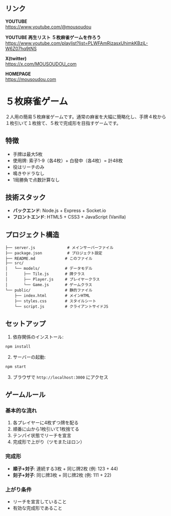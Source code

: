 ## リンク

**YOUTUBE**  
https://www.youtube.com/@mousoudou

**YOUTUBE 再生リスト ５枚麻雀ゲームを作ろう**  
https://www.youtube.com/playlist?list=PLWFAmRjzasxUhimkKBzjL-W6Z07hq9tNS

**X(twitter)**  
https://x.com/MOUSOUDOU_com

**HOMEPAGE**  
https://mousoudou.com

# ５枚麻雀ゲーム

２人用の簡易５枚麻雀ゲームです。通常の麻雀を大幅に簡略化し、手牌４枚から１枚引いて１枚捨て、５枚で完成形を目指すゲームです。

## 特徴

- 手牌は最大5枚
- 使用牌: 索子1-9（各4枚）+ 白發中（各4枚）= 計48枚
- 役はリーチのみ
- 鳴きやドラなし
- 1局勝負で点数計算なし

## 技術スタック

- **バックエンド**: Node.js + Express + Socket.io
- **フロントエンド**: HTML5 + CSS3 + JavaScript (Vanilla)

## プロジェクト構造

```
├── server.js              # メインサーバーファイル
├── package.json           # プロジェクト設定
├── README.md             # このファイル
├── src/
│   └── models/           # データモデル
│       ├── Tile.js       # 牌クラス
│       ├── Player.js     # プレイヤークラス
│       └── Game.js       # ゲームクラス
└── public/               # 静的ファイル
    ├── index.html        # メインHTML
    ├── styles.css        # スタイルシート
    └── script.js         # クライアントサイドJS
```

## セットアップ

1. 依存関係のインストール:
```bash
npm install
```

2. サーバーの起動:
```bash
npm start
```

3. ブラウザで `http://localhost:3000` にアクセス

## ゲームルール

### 基本的な流れ
1. 各プレイヤーに4枚ずつ牌を配る
2. 順番に山から1枚引いて1枚捨てる
3. テンパイ状態でリーチを宣言
4. 完成形で上がり（ツモまたはロン）

### 完成形
- **順子+対子**: 連続する3枚 + 同じ牌2枚 (例: 123 + 44)
- **刻子+対子**: 同じ牌3枚 + 同じ牌2枚 (例: 111 + 22)

### 上がり条件
- リーチを宣言していること
- 有効な完成形であること